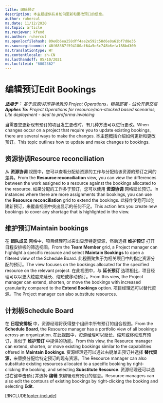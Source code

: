 ```yaml
---
title: 编辑预订
description: 本主题提供有关如何更新和更改预订的信息。
author: ruhercul
ms.date: 11/12/2020
ms.topic: article
ms.reviewer: kfend
ms.author: ruhercul
ms.openlocfilehash: 89e6b6ea258dff4ae2e592c58d6e0a61bf7d8e35
ms.sourcegitcommit: 40f68387f594180af64a5e5c748b6efa188bd300
ms.translationtype: HT
ms.contentlocale: zh-CN
ms.lasthandoff: 05/10/2021
ms.locfileid: "6002362"
---
```

# <a name="edit-bookings"></a><span data-ttu-id="107c2-103">编辑预订</span><span class="sxs-lookup"><span data-stu-id="107c2-103">Edit Bookings</span></span>

<span data-ttu-id="107c2-104">_**适用于：** 基于资源/非库存场景的 Project Operations，精简部署 - 估价开票交易_</span><span class="sxs-lookup"><span data-stu-id="107c2-104">_**Applies To:** Project Operations for resource/non-stocked based scenarios, Lite deployment - deal to proforma invoicing_</span></span>


<span data-ttu-id="107c2-105">当需要您更新现有预订的项目发生更改时，有几种方法可以进行更改。</span><span class="sxs-lookup"><span data-stu-id="107c2-105">When changes occur on a project that require you to update existing bookings, there are several ways to make the changes.</span></span> <span data-ttu-id="107c2-106">本主题概括介绍如何更新和更改预订。</span><span class="sxs-lookup"><span data-stu-id="107c2-106">This topic outlines how to update and make changes to bookings.</span></span>

## <a name="resource-reconciliation"></a><span data-ttu-id="107c2-107">资源协调</span><span class="sxs-lookup"><span data-stu-id="107c2-107">Resource reconciliation</span></span>

<span data-ttu-id="107c2-108">从 **资源协调** 视图中，您可以查看分配给资源的工作与分配给该资源的预订之间的差异。</span><span class="sxs-lookup"><span data-stu-id="107c2-108">From the **Resource reconciliation** view, you can view the differences between the work assigned to a resource against the bookings allocated to the resource.</span></span> <span data-ttu-id="107c2-109">如果分配的工作多于预订，您可以使用 **资源协调** 网格延长预订。</span><span class="sxs-lookup"><span data-stu-id="107c2-109">In instances where there are more assignments than bookings, you can use the **Resource reconciliation** grid to extend the bookings.</span></span> <span data-ttu-id="107c2-110">此操作使您可以创建新预订，来覆盖视图中突出显示的任何不足。</span><span class="sxs-lookup"><span data-stu-id="107c2-110">This action lets you create new bookings to cover any shortage that is highlighted in the view.</span></span>

## <a name="maintain-bookings"></a><span data-ttu-id="107c2-111">维护预订</span><span class="sxs-lookup"><span data-stu-id="107c2-111">Maintain bookings</span></span>

<span data-ttu-id="107c2-112">在 **团队成员** 网格中，项目经理可以突出显示特定资源，然后选择 **维护预订** 打开日程安排板的筛选视图。</span><span class="sxs-lookup"><span data-stu-id="107c2-112">From the **Team Member** grid, a Project manager can highlight a specific resource and select **Maintain Bookings** to open a filtered view of the Schedule Board.</span></span> <span data-ttu-id="107c2-113">此视图聚焦于为相关项目中的指定资源分配的预订。</span><span class="sxs-lookup"><span data-stu-id="107c2-113">The view focuses on the bookings allocated for the specified resource on the relevant project.</span></span> <span data-ttu-id="107c2-114">在此视图中，与 **延长预订** 选项相比，项目经理可以以更大粒度来延长、缩短或移动预订。</span><span class="sxs-lookup"><span data-stu-id="107c2-114">From this view, the Project manager can extend, shorten, or move the bookings with increased granularity compared to the **Extend Bookings** option.</span></span> <span data-ttu-id="107c2-115">项目经理还可以替代资源。</span><span class="sxs-lookup"><span data-stu-id="107c2-115">The Project manager can also substitute resources.</span></span>

## <a name="schedule-board"></a><span data-ttu-id="107c2-116">计划板</span><span class="sxs-lookup"><span data-stu-id="107c2-116">Schedule Board</span></span>

<span data-ttu-id="107c2-117">在 **日程安排板** 中，资源经理将获得整个组织中所有预订的组合视图。</span><span class="sxs-lookup"><span data-stu-id="107c2-117">From the **Schedule Board**, the Resource manager has a portfolio view of all bookings across an organization.</span></span> <span data-ttu-id="107c2-118">在此视图中，资源经理可以延长、缩短或移动现有预订，类似于 **维护预订** 中提供的功能。</span><span class="sxs-lookup"><span data-stu-id="107c2-118">From this view, the Resource manager can extend, shorten, or move existing bookings similar to the capabilities offered in **Maintain Bookings**.</span></span> <span data-ttu-id="107c2-119">资源经理还可以通过右键单击预订并选择 **替代资源**，来替换分配给特定预订的现有资源。</span><span class="sxs-lookup"><span data-stu-id="107c2-119">The Resource manager can also substitute existing resources allocated to a specific booking by right-clicking the booking, and selecting **Substitute Resource**.</span></span> <span data-ttu-id="107c2-120">资源经理还可以通过右键单击预订并选择 **编辑** 来编辑现有预订的信息。</span><span class="sxs-lookup"><span data-stu-id="107c2-120">Resource managers can also edit the contours of existing bookings by right-clicking the booking and selecting **Edit**.</span></span>


[!INCLUDE[footer-include](../includes/footer-banner.md)]